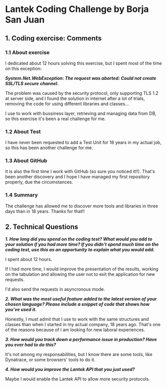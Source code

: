 # Lantek Coding Challenge by Borja San Juan


## 1. Coding exercise: Comments

### 1.1 About exercise

I dedicated about 12 hours solving this exercise, but I spent most of the time on this exception: 

**_System.Net.WebException: The request was aborted: Could not create SSL/TLS secure channel._**

The problem was caused by the security protocol, only supporting TLS 1.2 at server side, and I found the solution in internet after a lot of trials, removing the code for using different libraries and classes...

I use to work with bussiness layer, retrieving and managing data from DB, so this exercise it's been a real challenge for me.

### 1.2 About Test

I have never been requested to add a Test Unit for 18 years in my actual job, so this has been another challenge for me. 

### 1.3 About GitHub

It is also the first time I work with GitHub (so sure you noticed it!!). That's been another discovery and I hope I have managed my first repository properly, due the circumstances.

### 1.4 Summary

The challenge has allowed me to discover more tools and libraries in three days than in 18 years. Thanks for that!! 


## 2. Technical Questions

**_1. How long did you spend on the coding test? What would you add to your solution if you had more time? If you didn't spend much time on the coding test, use this as an opportunity to explain what you would add._**
   
   I spent about 12 hours.
   
   If I had more time, I would improve the presentation of the results, working on the tabulation and allowing the user not to exit the application for new requests.
   
   I'd also send the requests in asyncronous mode.
   
**_2. What was the most useful feature added to the latest version of your chosen language? Please include a snippet of code that shows how you've used it._**

   Honestly, I must admit that I use to work with the same structures and classes than when I started in my actual company, 18 years ago. That's one of the reasons because of I am looking for new laboral experiences.
   
**_3. How would you track down a performance issue in production? Have you ever had to do this?_**

   It's not among my responsabilities, but I know there are some tools, like Dynatrace, or some browsers' tools to do it.
   
**_4. How would you improve the Lantek API that you just used?_**

   Maybe I would enable the Lantek API to allow more security protocols.
